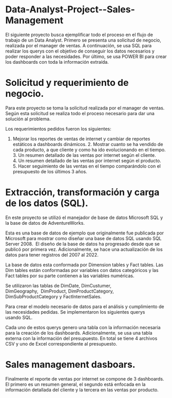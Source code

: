 # Data-Analyst-Project--Sales-Management
El siguiente proyecto busca ejemplificar todo el proceso en el flujo de trabajo de un Data Analyst. Primero se presenta una solicitud de negocio, realizada por el manager de ventas. A continuación, se usa SQL para realizar los querys con el objetivo de conseguir los datos necesarios y poder responder a las necesidades. Por último, se usa POWER BI para crear los dashboards con toda la información extraída.

# Solicitud y requerimiento de negocio.

Para este proyecto se toma la solicitud realizada por el manager de ventas. Según esta solicitud se realiza todo el proceso necesario para dar una solución al problema.

Los requerimientos pedidos fueron los siguientes:

1. Mejorar los reportes de ventas de internet y cambiar de reportes estáticos a dashboards dinámicos.
2. Mostrar cuanto se ha vendido de cada producto, a que cliente y como ha ido evolucionando en el tiempo.
3. Un resumen detallado de las ventas por internet según el cliente. 
4. Un resumen detallado de las ventas por internet según el producto.
5. Hacer seguimiento de las ventas en el tiempo comparándolo con el presupuesto de los últimos 3 años.

#  Extracción, transformación y carga de los datos (SQL).

En este proyecto se utilizó el manejador de base de datos Microsoft SQL y la base de datos de AdventureWorks. 

Esta es una base de datos de ejemplo que originalmente fue publicada por Microsoft para mostrar como diseñar una base de datos SQL usando SQL Server 2008.  El diseño de la base de datos ha progresado desde que se publicó por primera vez. Adicionalmente, se hace una actualización de los datos para tener registros del 2007 al 2022. 

La base de datos esta conformada por Dimension tables y Fact tables. Las Dim tables están conformadas por variables con datos categóricos y las Fact tables por su parte contienen a las variables numéricas.

Se utilizaron las tablas de DimDate, DimCustumer, DimGeography,  DimProduct, DimProductCategory, DimSubProductCategory y FactInternetSales.

Para crear el modelo necesario de datos para el análisis y cumplimiento de las necesidades pedidas. Se implementaron los siguientes querys usando SQL.

Cada uno de estos querys genero una tabla con la información necesaria para la creación de los dashboards. Adicionalmente, se usa una tabla externa con la información del presupuesto. En total se tiene 4 archivos CSV y uno de Excel correspondiente al presupuesto. 

#  Sales management dasboars.

Finalmente el reporte de ventas por internet se compone de 3 dashboards. El primero es un resumen general, el segundo está enfocada en la información detallada del cliente y la tercera en las ventas por producto.

